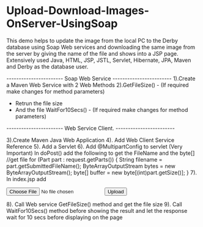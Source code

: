 # Upload-Download-Images-OnServer-UsingSoap
This demo helps to update the image from the local PC to the Derby database using Soap Web services and downloading the same image from the server by giving the name of the file and shows into a JSP page. Extensively used Java, HTML, JSP, JSTL, Servlet, Hibernate, JPA, Maven and Derby as the database user. 

----------------------- Soap Web Service ------------------------
1).Create a Maven Web Service with 2 Web Methods 
2).GetFileSize() - (If required make changes for method parameters)
  - Retrun the file size 
  - And the file
WaitFor10Secs() - (If required make changes for method parameters)


----------------------- Web Service Client. ------------------------

3).Create Maven Java Web Application
4). Add Web Client Service Reference
5). Add a Servlet
6). Add @MultipartConfig to servlet (Very Important)
In doPost() add the following to get the FileName and the byte[]
     //get file
      for (Part part : request.getParts())
      {
                  String filename = part.getSubmittedFileName();
                  ByteArrayOutputStream bytes = new ByteArrayOutputStream();
                  byte[] buffer = new byte[(int)part.getSize()];
      }
7). In index.jsp add 
<form name="Upload" action="<ServletName>" method="post" enctype="multipart/form-data">
            <input type="file" name="file" />
<input type="submit" value="Upload" />
</form>
8). Call Web service GetFileSize() method and get the file size
9). Call WaitFor10Secs() method before showing the result and let the response wait for 10 secs before displaying on the page
